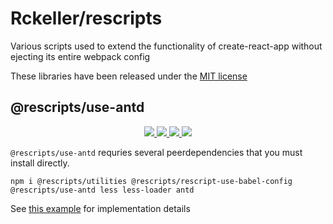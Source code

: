 # Rckeller/rescripts

Various scripts used to extend the functionality of create-react-app without ejecting its entire webpack config

These libraries have been released under the [MIT license](../master/LICENSE)

## @rescripts/use-antd

<p align='center'>

<!-- LICENSE -->
<a href='https://github.com/rescripts/rescripts/blob/master/LICENSE'>
  <img src='https://img.shields.io/packagist/l/doctrine/orm.svg' />
</a>

<!-- PRs -->
<a href='http://makeapullrequest.com'>
  <img src='https://img.shields.io/badge/PRs-welcome-brightgreen.svg?style=flat-square' />
</a>

<!-- NPM -->
<a href='https://www.npmjs.com/settings/rckeller/packages'>
  <img src='https://img.shields.io/npm/v/@rescripts/use-antd.svg?style=flat-square' />
</a>

<!-- SemVer -->
<a href='https://semver.org/'>
  <img src='https://img.shields.io/badge/semver-0.0.1-blue.svg?maxAge=2592000'/>
</a>

</p>

`@rescripts/use-antd` requries several peerdependencies that you must install directly.

```
npm i @rescripts/utilities @rescripts/rescript-use-babel-config @rescripts/use-antd less less-loader antd
```

See [this example](./use-antd/example/) for implementation details
